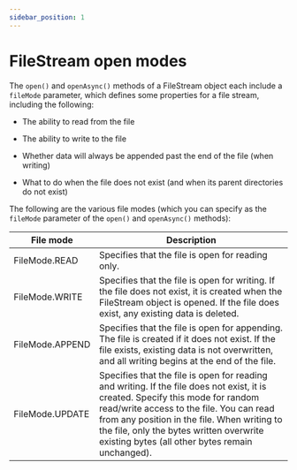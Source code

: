 ```yaml
---
sidebar_position: 1
---
```


# FileStream open modes

The `open()` and `openAsync()` methods of a FileStream object each include a
`fileMode` parameter, which defines some properties for a file stream, including
the following:

- The ability to read from the file

- The ability to write to the file

- Whether data will always be appended past the end of the file (when writing)

- What to do when the file does not exist (and when its parent directories do
  not exist)

The following are the various file modes (which you can specify as the
`fileMode` parameter of the `open()` and `openAsync()` methods):

| File mode       | Description                                                                                                                                                                                                                                                                                                               |
| --------------- | ------------------------------------------------------------------------------------------------------------------------------------------------------------------------------------------------------------------------------------------------------------------------------------------------------------------------- |
| FileMode.READ   | Specifies that the file is open for reading only.                                                                                                                                                                                                                                                                         |
| FileMode.WRITE  | Specifies that the file is open for writing. If the file does not exist, it is created when the FileStream object is opened. If the file does exist, any existing data is deleted.                                                                                                                                        |
| FileMode.APPEND | Specifies that the file is open for appending. The file is created if it does not exist. If the file exists, existing data is not overwritten, and all writing begins at the end of the file.                                                                                                                             |
| FileMode.UPDATE | Specifies that the file is open for reading and writing. If the file does not exist, it is created. Specify this mode for random read/write access to the file. You can read from any position in the file. When writing to the file, only the bytes written overwrite existing bytes (all other bytes remain unchanged). |
